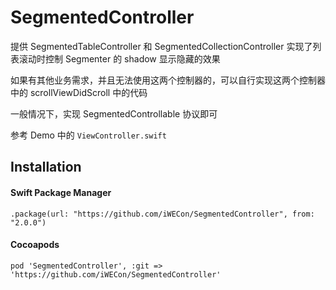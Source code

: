 # SegmentedController

提供 SegmentedTableController 和 SegmentedCollectionController 实现了列表滚动时控制 Segmenter 的 shadow 显示隐藏的效果

如果有其他业务需求，并且无法使用这两个控制器的，可以自行实现这两个控制器中的 scrollViewDidScroll 中的代码


一般情况下，实现 SegmentedControllable 协议即可

参考 Demo 中的 `ViewController.swift`


## Installation

#### Swift Package Manager

```
.package(url: "https://github.com/iWECon/SegmentedController", from: "2.0.0")
```

#### Cocoapods

```
pod 'SegmentedController', :git => 'https://github.com/iWECon/SegmentedController'
```
